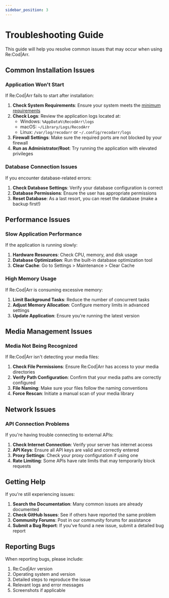 ```yaml
---
sidebar_position: 3
---
```


# Troubleshooting Guide

This guide will help you resolve common issues that may occur when using Re:Cod|Arr.

## Common Installation Issues

### Application Won't Start

If Re:Cod|Arr fails to start after installation:

1. **Check System Requirements**: Ensure your system meets the [minimum requirements](./intro#system-requirements)
2. **Check Logs**: Review the application logs located at:
   - Windows: `%AppData%\RecodArr\logs`
   - macOS: `~/Library/Logs/RecodArr`
   - Linux: `/var/log/recodarr` or `~/.config/recodarr/logs`
3. **Firewall Settings**: Make sure the required ports are not blocked by your firewall
4. **Run as Administrator/Root**: Try running the application with elevated privileges

### Database Connection Issues

If you encounter database-related errors:

1. **Check Database Settings**: Verify your database configuration is correct
2. **Database Permissions**: Ensure the user has appropriate permissions
3. **Reset Database**: As a last resort, you can reset the database (make a backup first!)

## Performance Issues

### Slow Application Performance

If the application is running slowly:

1. **Hardware Resources**: Check CPU, memory, and disk usage
2. **Database Optimization**: Run the built-in database optimization tool
3. **Clear Cache**: Go to Settings > Maintenance > Clear Cache

### High Memory Usage

If Re:Cod|Arr is consuming excessive memory:

1. **Limit Background Tasks**: Reduce the number of concurrent tasks
2. **Adjust Memory Allocation**: Configure memory limits in advanced settings
3. **Update Application**: Ensure you're running the latest version

## Media Management Issues

### Media Not Being Recognized

If Re:Cod|Arr isn't detecting your media files:

1. **Check File Permissions**: Ensure Re:Cod|Arr has access to your media directories
2. **Verify Path Configuration**: Confirm that your media paths are correctly configured
3. **File Naming**: Make sure your files follow the naming conventions
4. **Force Rescan**: Initiate a manual scan of your media library

## Network Issues

### API Connection Problems

If you're having trouble connecting to external APIs:

1. **Check Internet Connection**: Verify your server has internet access
2. **API Keys**: Ensure all API keys are valid and correctly entered
3. **Proxy Settings**: Check your proxy configuration if using one
4. **Rate Limiting**: Some APIs have rate limits that may temporarily block requests

## Getting Help

If you're still experiencing issues:

1. **Search the Documentation**: Many common issues are already documented
2. **Check GitHub Issues**: See if others have reported the same problem
3. **Community Forums**: Post in our community forums for assistance
4. **Submit a Bug Report**: If you've found a new issue, submit a detailed bug report

## Reporting Bugs

When reporting bugs, please include:

1. Re:Cod|Arr version
2. Operating system and version
3. Detailed steps to reproduce the issue
4. Relevant logs and error messages
5. Screenshots if applicable 